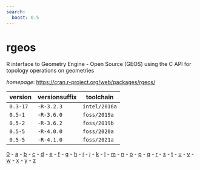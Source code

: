 ```yaml
---
search:
  boost: 0.5
---
```

# rgeos

R interface to Geometry Engine - Open Source (GEOS) using the C API for topology operations  on geometries

*homepage*: <https://cran.r-project.org/web/packages/rgeos/>

version | versionsuffix | toolchain
--------|---------------|----------
``0.3-17`` | ``-R-3.2.3`` | ``intel/2016a``
``0.5-1`` | ``-R-3.6.0`` | ``foss/2019a``
``0.5-2`` | ``-R-3.6.2`` | ``foss/2019b``
``0.5-5`` | ``-R-4.0.0`` | ``foss/2020a``
``0.5-5`` | ``-R-4.1.0`` | ``foss/2021a``

[0](../0/index.md) - [a](../a/index.md) - [b](../b/index.md) - [c](../c/index.md) - [d](../d/index.md) - [e](../e/index.md) - [f](../f/index.md) - [g](../g/index.md) - [h](../h/index.md) - [i](../i/index.md) - [j](../j/index.md) - [k](../k/index.md) - [l](../l/index.md) - [m](../m/index.md) - [n](../n/index.md) - [o](../o/index.md) - [p](../p/index.md) - [q](../q/index.md) - [r](../r/index.md) - [s](../s/index.md) - [t](../t/index.md) - [u](../u/index.md) - [v](../v/index.md) - [w](../w/index.md) - [x](../x/index.md) - [y](../y/index.md) - [z](../z/index.md)


